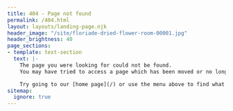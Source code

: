 ```yaml
---
title: 404 - Page not found
permalink: /404.html
layout: layouts/landing-page.njk
header_image: "/site/floriade-dried-flower-room-00001.jpg"
header_brightness: 40
page_sections:
- template: text-section
  text: |-
    The page you were looking for could not be found.
    You may have tried to access a page which has been moved or no longer exists.

    Try going to our [home page](/) or use the menu above to find what you were looking for.
sitemap:
  ignore: true
---
```


